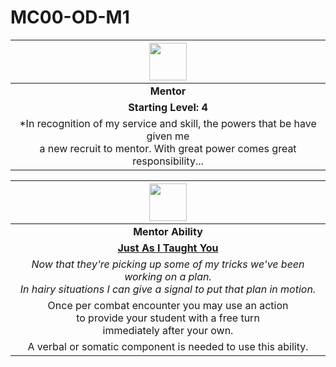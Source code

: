 # MC00-OD-M1

| <img src="../../../images/card-icons/d8.png" height="60" /> |
|:---:|
| **Mentor** |
| **Starting Level: 4** |
| *In recognition of my service and skill, the powers that be have given me<br>a new recruit to mentor. With great power comes great responsibility... |

| <img src="../../../images/card-icons/d8.png" height="60" /> |
|:---:|
| **Mentor Ability** |
| **[Just As I Taught You](../../mechanics/character-features/just-as-i-taught-you.md)** |
| *Now that they're picking up some of my tricks we've been working on a plan.<br>In hairy situations I can give a signal to put that plan in motion.* |
| Once per combat encounter you may use an action<br>to provide your student with a free turn<br>immediately after your own. |
| A verbal or somatic component is needed to use this ability. |
